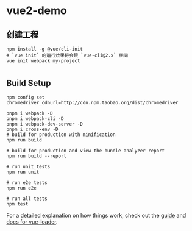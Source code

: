 # vue2-demo

## 创建工程
```
npm install -g @vue/cli-init
# `vue init` 的运行效果将会跟 `vue-cli@2.x` 相同
vue init webpack my-project
```

#

## Build Setup

```
npm config set chromedriver_cdnurl=http://cdn.npm.taobao.org/dist/chromedriver
```

```run dev
pnpm i webpack -D
pnpm i webpack-cli -D
pnpm i webpack-dev-server -D
pnpm i cross-env -D
# build for production with minification
npm run build

# build for production and view the bundle analyzer report
npm run build --report

# run unit tests
npm run unit

# run e2e tests
npm run e2e

# run all tests
npm test
```

For a detailed explanation on how things work, check out the [guide](http://vuejs-templates.github.io/webpack/) and [docs for vue-loader](http://vuejs.github.io/vue-loader).
